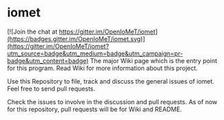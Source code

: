 # iomet

[![Join the chat at https://gitter.im/OpenIoMeT/iomet](https://badges.gitter.im/OpenIoMeT/iomet.svg)](https://gitter.im/OpenIoMeT/iomet?utm_source=badge&utm_medium=badge&utm_campaign=pr-badge&utm_content=badge)
The major Wiki page which is the entry point for this program. Read Wiki for more information about this project.

Use this Repository to file, track and discuss the general issues of iomet. Feel free to send pull requests. 

Check the issues to involve in the discussion and pull requests. As of now for this repository, pull requests will be for Wiki and README.  
